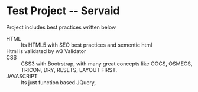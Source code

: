 <h1>Test Project -- Servaid</h1>
<p>Project includes best practices written below</p>

<dl>
  <dt>HTML</dt>
  <dd>Its HTML5 with SEO best practices and sementic html</dd>
  <td>Html is validated by w3 Validator</td>
  <dt>CSS</dt>
  <dd>CSS3 with Bootrstrap, with many great concepts like OOCS, OSMECS, TRICON, DRY, RESETS, LAYOUT FIRST. </dd>
  <dt>JAVASCRIPT</dt>
  <dd>Its just function based JQuery, </dd>
</dl>